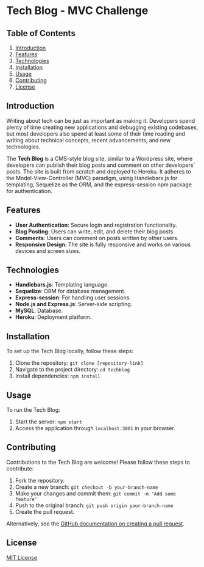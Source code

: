 # Tech Blog - MVC Challenge

## Table of Contents
1. [Introduction](#introduction)
2. [Features](#features)
3. [Technologies](#technologies)
4. [Installation](#installation)
5. [Usage](#usage)
6. [Contributing](#contributing)
7. [License](#license)

## Introduction
Writing about tech can be just as important as making it. Developers spend plenty of time creating new applications and debugging existing codebases, but most developers also spend at least some of their time reading and writing about technical concepts, recent advancements, and new technologies.

The **Tech Blog** is a CMS-style blog site, similar to a Wordpress site, where developers can publish their blog posts and comment on other developers’ posts. The site is built from scratch and deployed to Heroku. It adheres to the Model-View-Controller (MVC) paradigm, using Handlebars.js for templating, Sequelize as the ORM, and the express-session npm package for authentication.

## Features
- **User Authentication**: Secure login and registration functionality.
- **Blog Posting**: Users can write, edit, and delete their blog posts.
- **Comments**: Users can comment on posts written by other users.
- **Responsive Design**: The site is fully responsive and works on various devices and screen sizes.

## Technologies
- **Handlebars.js**: Templating language.
- **Sequelize**: ORM for database management.
- **Express-session**: For handling user sessions.
- **Node.js and Express.js**: Server-side scripting.
- **MySQL**: Database.
- **Heroku**: Deployment platform.

## Installation
To set up the Tech Blog locally, follow these steps:
1. Clone the repository: `git clone [repository-link]`
2. Navigate to the project directory: `cd techblog`
3. Install dependencies: `npm install`

## Usage
To run the Tech Blog:
1. Start the server: `npm start`
2. Access the application through `localhost:3001` in your browser.

## Contributing
Contributions to the Tech Blog are welcome! Please follow these steps to contribute:
1. Fork the repository.
2. Create a new branch: `git checkout -b your-branch-name`
3. Make your changes and commit them: `git commit -m 'Add some feature'`
4. Push to the original branch: `git push origin your-branch-name`
5. Create the pull request.

Alternatively, see the [GitHub documentation on creating a pull request](https://docs.github.com/en/github/collaborating-with-issues-and-pull-requests/creating-a-pull-request).

## License
[MIT License](LICENSE)

